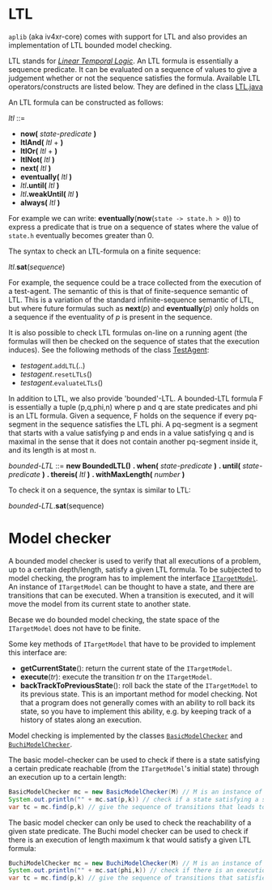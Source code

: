 # LTL

`aplib` (aka iv4xr-core) comes with support for LTL and also provides an implementation of LTL bounded model checking.

LTL stands for [_Linear Temporal Logic_](https://en.wikipedia.org/wiki/Linear_temporal_logic). An LTL formula is essentially a sequence predicate. It can be evaluated on a sequence of values to give a judgement whether or not the sequence satisfies the formula. Available LTL operators/constructs are listed below. They are defined in the class [LTL.java](../../src/main/java/eu/iv4xr/framework/extensions/ltl/LTL.java)

An LTL formula can be constructed as follows:

_ltl_ ::=

  * **now(** _state-predicate_ **)**
  * **ltlAnd(** _ltl_ + **)**
  * **ltlOr(** _ltl_ + **)**
  * **ltlNot(** _ltl_ **)**
  * **next(** _ltl_ **)**
  * **eventually(** _ltl_ **)**
  * _ltl_**.until(** _ltl_ **)**
  * _ltl_**.weakUntil(** _ltl_ **)**
  * **always(** _ltl_ **)**

For example we can write: **eventually**(**now**(`state -> state.h > 0`)) to express a predicate that is true on a sequence of states where the value of `state.h` eventually becomes greater than 0.


The syntax to check an LTL-formula on a finite sequence:

_ltl_.**sat**(_sequence_)

For example, the sequence could be a trace collected from the execution of a test-agent. The semantic of this is that of finite-sequence semantic of LTL. This is a variation of the standard infinite-sequence semantic of LTL, but where future formulas such as **next**(_p_) and **eventually**(_p_) only holds on a sequence if the eventuality of _p_ is present in the sequence.

It is also possible to check LTL formulas on-line on a running agent (the formulas will then be checked on the sequence of states that the execution induces). See the following methods of the class [TestAgent](../../src/main/java/eu/iv4xr/framework/mainConcepts/TestAgent.java):

* _testagent_.`addLTL`(..)
* _testagent_.`resetLTLs`()
* _testagent_.`evaluateLTLs`()

In addition to LTL, we also provide 'bounded'-LTL. A bounded-LTL formula F is essentially a tuple (p,q,phi,n) where p and q are state predicates and phi is an LTL formula. Given a sequence, F holds on the sequence if every pq-segment in the sequence satisfies the LTL phi. A pq-segment is a segment that starts with a value satisfying p and ends in a value satisfying q and is maximal in the sense that it does not contain another pq-segment inside it, and its length is at most n.

  _bounded-LTL_ ::= **new BoundedLTL()**
     **. when(** _state-predicate_ **)**
     **. until(** _state-predicate_ **)**
     **. thereis(** _ltl_ **)**
     **. withMaxLength(** _number_ **)**

To check it on a sequence, the syntax is similar to LTL:

_bounded-LTL_.**sat**(sequence)

 # Model checker

A bounded model checker is used to verify that all executions of a problem, up to a certain depth/length, satisfy a given LTL formula. To be subjected to model checking, the program has to implement the interface [`ITargetModel`](../../src/main/java/eu/iv4xr/framework/extensions/ltl/ITargetModel.java).
An instance of `ITargetModel` can be thought to have a state, and there are transitions that can be executed. When a transition is executed, and it will move the model from its current state to another state.

Becase we do bounded model checking, the state space of the `ITargetModel` does not have to be finite.

Some key methods of `ITargetModel` that have to be provided to implement this interface are:

   * **getCurrentState**(): return the current state of the `ITargetModel`.
   * **execute**(_tr_): execute the transition _tr_ on the `ITargetModel`.
   * **backTrackToPreviousState**(): roll back the state of the `ITargetModel` to its previous state. This is an important method for model checking. Not that a program does not generally comes with an ability to roll back its state, so you have to implement this ability, e.g. by keeping track of a history of states along an execution.

Model checking is implemented by the classes [`BasicModelChecker`](../../src/main/java/eu/iv4xr/framework/extensions/ltl/BasicModelChecker.java)  and [`BuchiModelChecker`](../../src/main/java/eu/iv4xr/framework/extensions/ltl/BuchiModelChecker.java).

The basic model-checker can be used to check if there is a state satisfying a certain predicate reachable (from the `ITargetModel`'s initial state) through an execution up to a certain length:

```java
BasicModelChecker mc = new BasicModelChecker(M) // M is an instance of ITargetModel
System.out.println("" + mc.sat(p,k)) // check if a state satisfying a state predicated p is reachable within bound k
var tc = mc.find(p,k) // give the sequence of transitions that leads to p (if it is reachable)
```

The basic model checker can only be used to check the reachability of a given state predicate.
The Buchi model checker can be used to check if there is an execution of length maximum k that would satisfy a given LTL formula:

```java
BuchiModelChecker mc = new BuchiModelChecker(M) // M is an instance of ITargetModel
System.out.println("" + mc.sat(phi,k)) // check if there is an execution of length max. k that satisfy the LTL formula phi
var tc = mc.find(p,k) // give the sequence of transitions that satisfies the LTL phi
```
